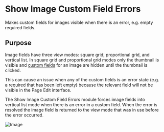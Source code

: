 # Show Image Custom Field Errors

Makes custom fields for images visible when there is an error, e.g. empty required fields.

## Purpose

Image fields have three view modes: square grid, proportional grid, and vertical list. In square grid and proportional grid modes only the thumbnail is visible and [custom fields](https://processwire.com/blog/posts/pw-3.0.142/#custom-fields-for-files-images) for an image are hidden until the thumbnail is clicked.

This can cause an issue when any of the custom fields is an error state (e.g. a required that has been left empty) because the relevant field will not be visible in the Page Edit interface.

The Show Image Custom Field Errors module forces image fields into vertical list mode when there is an error in a custom field. When the error is resolved the image field is returned to the view mode that was in use before the error occurred.

![Image](https://github.com/user-attachments/assets/e3af5c10-8baa-4c33-ba77-7f205cc0d5f9)
